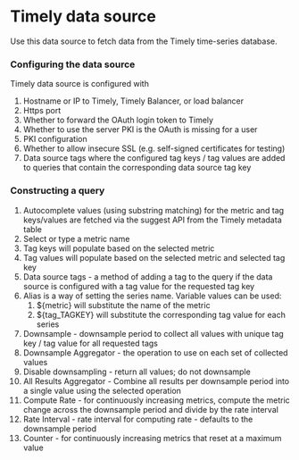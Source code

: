 # Timely data source

Use this data source to fetch data from the Timely time-series database.

### Configuring the data source

Timely data source is configured with

1. Hostname or IP to Timely, Timely Balancer, or load balancer
2. Https port
3. Whether to forward the OAuth login token to Timely 
4. Whether to use the server PKI is the OAuth is missing for a user
5. PKI configuration
6. Whether to allow insecure SSL (e.g. self-signed certificates for testing)
7. Data source tags where the configured tag keys / tag values are added to queries that contain the corresponding data source tag key

### Constructing a query 

1. Autocomplete values (using substring matching) for the metric and tag keys/values are fetched via the suggest API from the Timely metadata table 
2. Select or type a metric name
3. Tag keys will populate based on the selected metric
4. Tag values will populate based on the selected metric and selected tag key
5. Data source tags - a method of adding a tag to the query if the data source is configured with a tag value for the requested tag key
5. Alias is a way of setting the series name.  Variable values can be used: 
   1. \${metric} will substitute the name of the metric
   2. \${tag_TAGKEY} will substitute the corresponding tag value for each series
6. Downsample - downsample period to collect all values with unique tag key / tag value for all requested tags
7. Downsample Aggregator - the operation to use on each set of collected values
8. Disable downsampling - return all values; do not downsample
9. All Results Aggregator - Combine all results per downsample period into a single value using the selected operation
10. Compute Rate - for continuously increasing metrics, compute the metric change across the downsample period and divide by the rate interval
11. Rate Interval - rate interval for computing rate - defaults to the downsample period
12. Counter - for continuously increasing metrics that reset at a maximum value
